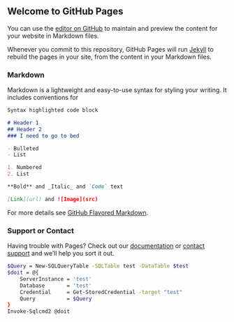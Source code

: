 ## Welcome to GitHub Pages

You can use the [editor on GitHub](https://github.com/Gaspack/gaspack.github.io/edit/master/README.md) to maintain and preview the content for your website in Markdown files.

Whenever you commit to this repository, GitHub Pages will run [Jekyll](https://jekyllrb.com/) to rebuild the pages in your site, from the content in your Markdown files.

### Markdown

Markdown is a lightweight and easy-to-use syntax for styling your writing. It includes conventions for

```markdown
Syntax highlighted code block

# Header 1
## Header 2
### I need to go to bed

- Bulleted
- List

1. Numbered
2. List

**Bold** and _Italic_ and `Code` text

[Link](url) and ![Image](src)
```

For more details see [GitHub Flavored Markdown](https://guides.github.com/features/mastering-markdown/).



### Support or Contact

Having trouble with Pages? Check out our [documentation](https://help.github.com/categories/github-pages-basics/) or [contact support](https://github.com/contact) and we’ll help you sort it out.

```sh
$Query = New-SQLQueryTable -SQLTable test -DataTable $test 
$doit = @{
    ServerInstance = 'test'
    Database       = 'test'
    Credential     = Get-StoredCredential -target "test"
    Query          = $Query
}
Invoke-Sqlcmd2 @doit
```